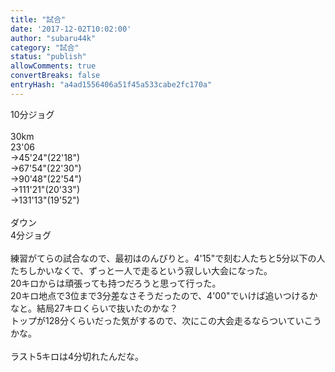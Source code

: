 ```yaml
---
title: "試合"
date: '2017-12-02T10:02:00'
author: "subaru44k"
category: "試合"
status: "publish"
allowComments: true
convertBreaks: false
entryHash: "a4ad1556406a51f45a533cabe2fc170a"
---
```

10分ジョグ<br>
<br>
30km<br>
23'06<br>
→45'24"(22'18")<br>
→67'54"(22'30")<br>
→90'48"(22'54")<br>
→111'21"(20'33")<br>
→131'13"(19'52")<br>
<br>
ダウン<br>
4分ジョグ<br>
<br>
練習がてらの試合なので、最初はのんびりと。4'15"で刻む人たちと5分以下の人たちしかいなくで、ずっと一人で走るという寂しい大会になった。<br>
20キロからは頑張っても持つだろうと思って行った。<br>
20キロ地点で3位まで3分差なさそうだったので、4'00"でいけば追いつけるかなと。結局27キロくらいで抜いたのかな？<br>
トップが128分くらいだった気がするので、次にこの大会走るならついていこうかな。<br>
<br>
ラスト5キロは4分切れたんだな。
